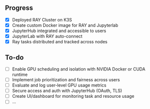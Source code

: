 ## Progress

- [x] Deployed RAY Cluster on K3S
- [x] Create custom Docker image for RAY and Jupyterlab
- [x] JupyterHub integrated and accessible to users
- [x] JupyterLab with RAY auto-connect
- [x] Ray tasks distributed and tracked across nodes

## To-do

- [ ] Enable GPU scheduling and isolation with NVIDIA Docker or CUDA runtime
- [ ] Implement job prioritization and fairness across users
- [ ] Evaluate and log user-level GPU usage metrics
- [ ] Secure access and auth with JupyterHub (OAuth, TLS)
- [ ] Create UI/dashboard for monitoring task and resource usage
- [ ] ...